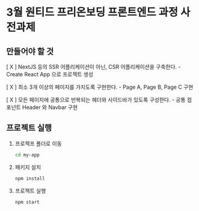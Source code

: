 # 3월 원티드 프리온보딩 프론트엔드 과정 사전과제

## 만들어야 할 것

[ X ] NextJS 등의 SSR 어플리케이션이 아닌, CSR 어플리케이션을 구축한다.
    - Create React App 으로 프로젝트 생성

[ X ] 최소 3개 이상의 페이지를 가지도록 구현한다. - Page A, Page B, Page C 구현

[ X ] 모든 페이지에 공통으로 반복되는 헤더와 사이드바가 있도록 구성한다. - 공통 컴포넌트 Header 와 Navbar 구현

## 프로젝트 실행

1. 프로젝프 폴더로 이동

    ```bash
    cd my-app 
    ```

2. 패키지 설치

    ```bash
    npm install
    ```

3. 프로젝트 실행

    ```bash
    npm start
    ```
